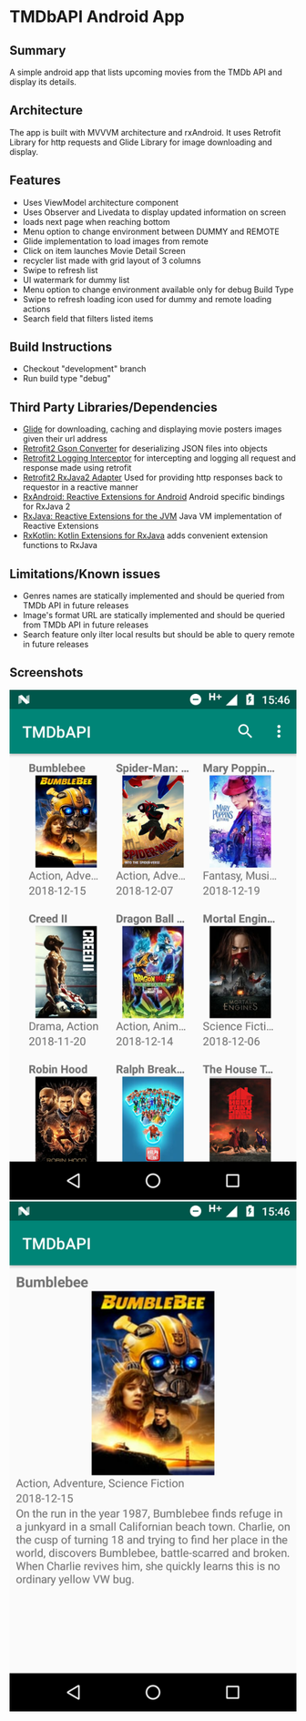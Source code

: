 # TMDbAPI Android App

## Summary
A simple android app that lists upcoming movies from the TMDb API and display its details.

## Architecture
The app is built with MVVVM architecture and rxAndroid. It uses Retrofit Library for http requests and Glide Library for image downloading and display.

## Features
- Uses ViewModel architecture component
- Uses Observer and Livedata to display updated information on screen
- loads next page when reaching bottom
- Menu option to change environment between DUMMY and REMOTE
- Glide implementation to load images from remote
- Click on item launches Movie Detail Screen
- recycler list made with grid layout of 3 columns
- Swipe to refresh list
- UI watermark for dummy list
- Menu option to change environment available only for debug Build Type
- Swipe to refresh loading icon used for dummy and remote loading actions
- Search field that filters listed items

## Build Instructions
- Checkout "development" branch
- Run build type "debug"

## Third Party Libraries/Dependencies
* [Glide](https://github.com/bumptech/glide) for downloading, caching and displaying movie posters images given their url address
* [Retrofit2 Gson Converter](https://github.com/square/retrofit/tree/master/retrofit-converters/gson) for deserializing JSON files into objects 
* [Retrofit2 Logging Interceptor](https://github.com/square/okhttp/tree/master/okhttp-logging-interceptor)
  for intercepting and logging all request and response made using retrofit 
* [Retrofit2 RxJava2 Adapter](https://github.com/square/retrofit/tree/master/retrofit-adapters/rxjava2) Used for providing http responses back to requestor in a reactive manner
* [RxAndroid: Reactive Extensions for Android](https://github.com/ReactiveX/RxAndroid) Android specific bindings for RxJava 2
* [RxJava: Reactive Extensions for the JVM](https://github.com/ReactiveX/RxJava) Java VM implementation of Reactive Extensions
* [RxKotlin: Kotlin Extensions for RxJava](https://github.com/ReactiveX/RxKotlin) adds convenient extension functions to RxJava
  
## Limitations/Known issues
- Genres names are statically implemented and should be queried from TMDb API in future releases
- Image's format URL are statically implemented and should be queried from TMDb API in future releases
- Search feature only ilter local results but should be able to query remote in future releases

## Screenshots
![movie list](https://github.com/yuricfurusho/TMDbAPI/blob/development/screenshots/device-2018-12-28-154633.png)
![movie details](https://github.com/yuricfurusho/TMDbAPI/blob/development/screenshots/device-2018-12-28-154646.png)
